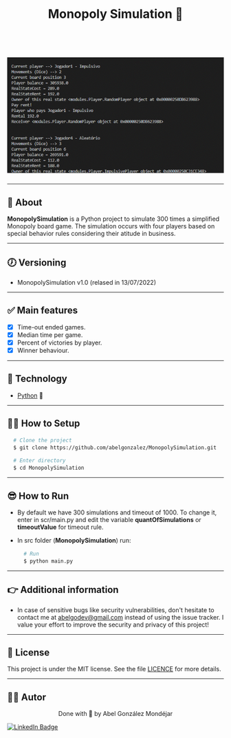 <h1 align="center">
   <p> Monopoly Simulation 🐍</p>  
</h1>

<br>

<h1 align="center">
  <img 
    src="./doc/demo.gif"
  />
</h1>

---
## 🧾 About
**MonopolySimulation** is a Python project to simulate 300 times a simplified Monopoly board game. The simulation occurs with four players based on special behavior rules considering their atitude in business. 

---
## 🕖 Versioning
- MonopolySimulation v1.0 (relased in 13/07/2022)

---
## ✅ Main features
- [x] Time-out ended games.
- [x] Median time per game. 
- [x] Percent of victories by player.   
- [x] Winner behaviour.   

---
## 🔧 Technology
- [Python](https://www.python.org/) 💚

---
## 👨‍💻 How to Setup
  
```bash
  # Clone the project
  $ git clone https://github.com/abelgonzalez/MonopolySimulation.git
```
```bash
  # Enter directory
  $ cd MonopolySimulation
```

 
---
## 😎 How to Run
- By default we have 300 simulations and timeout of 1000. To change it, enter in scr/main.py and edit the variable **quantOfSimulations** or **timeoutValue** for timeout rule.
 
- In src folder (**MonopolySimulation**) run:
  ```bash
    # Run
    $ python main.py
  ```

---
## 👉 Additional information
* In case of sensitive bugs like security vulnerabilities, don't hesitate to contact me at abelgodev@gmail.com instead of using the issue tracker. I value your effort to improve the security and privacy of this project!

---
## 📝 License
This project is under the MIT license. See the file <a href="https://github.com/abelgonzalez/MonopolySimulation/LICENSE">LICENCE</a> for more details.

---
## 🧑‍💻 Autor
<p align="center">Done with 💙 by Abel González Mondéjar</p>


[![LinkedIn Badge](https://img.shields.io/badge/-Abel_González_Mondéjar-blue?style=flat-square&logo=Linkedin&logoColor=white&link=https://www.linkedin.com/in/abelgonzalezmondejar/)](https://www.linkedin.com/in/abelgonzalezmondejar/)

